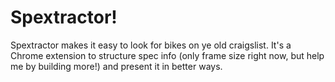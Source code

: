 # Spextractor!

Spextractor makes it easy to look for bikes on ye old craigslist. It's a Chrome
extension to structure spec info (only frame size right now, but help me by
building more!) and present it in better ways.
